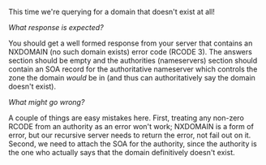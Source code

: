 This time we're querying for a domain that doesn't exist at all!

*What response is expected?*

You should get a well formed response from your server that contains an NXDOMAIN
(no such domain exists) error code (RCODE 3). The answers section should be
empty and the authorities (nameservers) section should contain an SOA record for
the authoritative nameserver which controls the zone the domain *would* be in
(and thus can authoritatively say the domain doesn't exist).

*What might go wrong?*

A couple of things are easy mistakes here. First, treating any non-zero RCODE
from an authority as an error won't work; NXDOMAIN is a form of error, but our
recursive server needs to return the error, not fail out on it. Second, we need
to attach the SOA for the authority, since the authority is the one who actually
says that the domain definitively doesn't exist.
